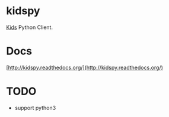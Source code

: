 # kidspy
[Kids](https://github.com/zhihu/kids) Python Client.

# Docs

[http://kidspy.readthedocs.org/](http://kidspy.readthedocs.org/)

# TODO
+ support python3
